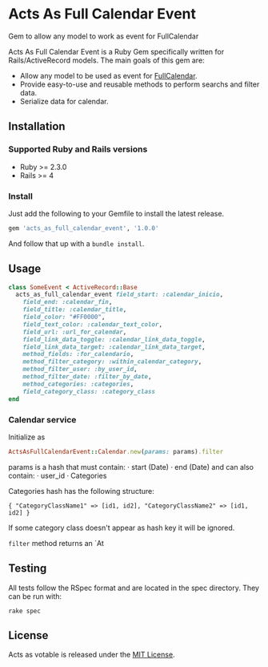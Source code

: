 # Acts As Full Calendar Event
Gem to allow any model to work as event for FullCalendar

Acts As Full Calendar Event is a Ruby Gem specifically written for Rails/ActiveRecord models.
The main goals of this gem are:

- Allow any model to be used as event for [FullCalendar](https://fullcalendar.io/).
- Provide easy-to-use and reusable methods to perform searchs and filter data.
- Serialize data for calendar.

## Installation

### Supported Ruby and Rails versions

* Ruby >= 2.3.0
* Rails >= 4

### Install

Just add the following to your Gemfile to install the latest release.

```ruby
gem 'acts_as_full_calendar_event', '1.0.0'
```

And follow that up with a ``bundle install``.

## Usage

```ruby
class SomeEvent < ActiveRecord::Base
  acts_as_full_calendar_event field_start: :calendar_inicio,
    field_end: :calendar_fin,
    field_title: :calendar_title,
    field_color: "#FF0000",
    field_text_color: :calendar_text_color,
    field_url: :url_for_calendar,
    field_link_data_toggle: :calendar_link_data_toggle,
    field_link_data_target: :calendar_link_data_target,
    method_fields: :for_calendario,
    method_filter_category: :within_calendar_category,
    method_filter_user: :by_user_id,
    method_filter_date: :filter_by_date,
    method_categories: :categories,
    field_category_class: :category_class
end
```

### Calendar service

Initialize as
```ruby
ActsAsFullCalendarEvent::Calendar.new(params: params).filter
```

params is a hash that must contain:
· start (Date)
· end (Date)
and can also contain:
· user_id <Integer>
· Categories <Hash>

Categories hash has the following structure:

`{ "CategoryClassName1" => [id1, id2], "CategoryClassName2" => [id1, id2] }`

If some category class doesn't appear as hash key it will be ignored.

`filter` method returns an `At

## Testing

All tests follow the RSpec format and are located in the spec directory.
They can be run with:

```
rake spec
```

## License

Acts as votable is released under the [MIT
License](http://www.opensource.org/licenses/MIT).
